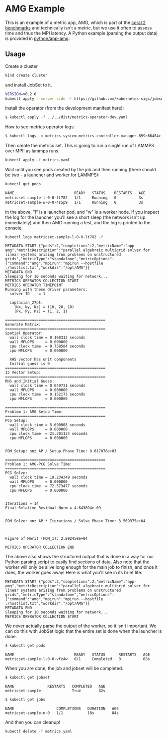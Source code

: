 # AMG Example

This is an example of a metric app, AMG, which is part of the [coral 2 benchmarks](https://asc.llnl.gov/coral-2-benchmarks) and technically
isn't a metric, but we use it often to assess time and thus the MPI latency. A Python example (parsing the output data)
is provided in [python/app-amg](../../python/app-amg).

## Usage

Create a cluster

```bash
kind create cluster
```

and install JobSet to it.

```bash
VERSION=v0.2.0
kubectl apply --server-side -f https://github.com/kubernetes-sigs/jobset/releases/download/$VERSION/manifests.yaml
```

Install the operator (from the development manifest here):

```bash
$ kubectl apply -f ../../dist/metrics-operator-dev.yaml
```

How to see metrics operator logs:

```bash
$ kubectl logs -n metrics-system metrics-controller-manager-859c66464c-7rpbw
```

Then create the metrics set. This is going to run a single run of LAMMPS over MPI!
as lammps runs.

```bash
kubectl apply -f metrics.yaml
```

Wait until you see pods created by the job and then running (there should be two - a launcher and worker for LAMMPS):

```bash
kubectl get pods
```
```diff
NAME                           READY   STATUS    RESTARTS   AGE
metricset-sample-l-0-0-lt782   1/1     Running   0          3s
metricset-sample-w-0-0-4s5p9   1/1     Running   0          3s
```

In the above, "l" is a launcher pod, and "w" is a worker node.
If you inspect the log for the launcher you'll see a short sleep (the network isn't up immediately)
and then AMG running a test, and the log is printed to the console.

```bash
kubectl logs metricset-sample-l-0-0-lt782 -f
```
```console
METADATA START {"pods":2,"completions":2,"metricName":"app-amg","metricDescription":"parallel algebraic multigrid solver for linear systems arising from problems on unstructured grids","metricType":"standalone","metricOptions":{"command":"amg","mpirun":"mpirun --hostfile ./hostlist.txt","workdir":"/opt/AMG"}}
METADATA END
Sleeping for 10 seconds waiting for network...
METRICS OPERATOR COLLECTION START
METRICS OPERATOR TIMEPOINT
Running with these driver parameters:
  solver ID    = 1

  Laplacian_27pt:
    (Nx, Ny, Nz) = (10, 20, 10)
    (Px, Py, Pz) = (1, 2, 1)

=============================================
Generate Matrix:
=============================================
Spatial Operator:
  wall clock time = 0.168312 seconds
  wall MFLOPS     = 0.000000
  cpu clock time  = 0.758584 seconds
  cpu MFLOPS      = 0.000000

  RHS vector has unit components
  Initial guess is 0
=============================================
IJ Vector Setup:
=============================================
RHS and Initial Guess:
  wall clock time = 0.049731 seconds
  wall MFLOPS     = 0.000000
  cpu clock time  = 0.152173 seconds
  cpu MFLOPS      = 0.000000

=============================================
Problem 1: AMG Setup Time:
=============================================
PCG Setup:
  wall clock time = 5.690908 seconds
  wall MFLOPS     = 0.000000
  cpu clock time  = 21.301134 seconds
  cpu MFLOPS      = 0.000000


FOM_Setup: nnz_AP / Setup Phase Time: 8.617078e+03

=============================================
Problem 1: AMG-PCG Solve Time:
=============================================
PCG Solve:
  wall clock time = 19.234349 seconds
  wall MFLOPS     = 0.000000
  cpu clock time  = 72.573477 seconds
  cpu MFLOPS      = 0.000000


Iterations = 14
Final Relative Residual Norm = 4.643894e-09


FOM_Solve: nnz_AP * Iterations / Solve Phase Time: 3.569375e+04



Figure of Merit (FOM_1): 2.892458e+04

METRICS OPERATOR COLLECTION END
```

The above also shows the structured output that is done in a way for our Python parsing script to easily
find sections of data. Also note that the worker will only be alive long enough for the main job to
finish, and once it does, the worker goes away! Here is what you'll see in its brief life:

```console
METADATA START {"pods":2,"completions":2,"metricName":"app-amg","metricDescription":"parallel algebraic multigrid solver for linear systems arising from problems on unstructured grids","metricType":"standalone","metricOptions":{"command":"amg","mpirun":"mpirun --hostfile ./hostlist.txt","workdir":"/opt/AMG"}}
METADATA END
Sleeping for 10 seconds waiting for network...
METRICS OPERATOR COLLECTION START
```

We never actually parse the output of the worker, so it isn't important.
We can do this with JobSet logic that the entire set is done when the launcher is done.

```bash
$ kubectl get pods
```
```console
NAME                           READY   STATUS      RESTARTS   AGE
metricset-sample-l-0-0-vfz4w   0/1     Completed   0          68s
```

When you are done, the job and jobset will be completed.

```bash
$ kubectl get jobset
```
```console
NAME               RESTARTS   COMPLETED   AGE
metricset-sample              True        82s
```
```bash
$ kubectl get jobs
```
```console
NAME                   COMPLETIONS   DURATION   AGE
metricset-sample-n-0   1/1           18s        84s
```

And then you can cleanup!

```bash
kubectl delete -f metrics.yaml
```